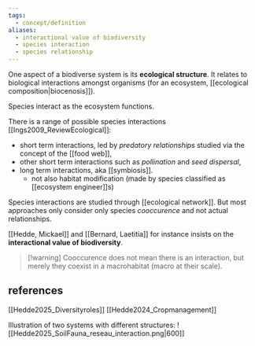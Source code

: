 ```yaml
---
tags:
  - concept/definition
aliases:
  - interactional value of biodiversity
  - species interaction
  - species relationship
---
```

One aspect of a biodiverse system is its **ecological structure**. It relates to biological interactions amongst organisms (for an ecosystem, [[ecological composition|biocenosis]]).

Species interact as the ecosystem functions.

There is a range of possible species interactions [[Ings2009_ReviewEcological]]:
- short term interactions, led by *predatory relationships* studied via the concept of the [[food web]],
- other short term interactions such as *pollination* and *seed dispersal*,
- long term interactions, aka [[symbiosis]].
	- not also habitat modification (made by species classified as [[ecosystem engineer]]s)

Species interactions are studied through [[ecological network]]. But most approaches only consider only species *cooccurence* and not actual relationships.

[[Hedde, Mickael]] and [[Bernard, Laetitia]] for instance insists on the **interactional value of biodiversity**.

>[!warning] Cooccurence does not mean there is an interaction, but merely they coexist in a macrohabitat (macro at their scale).

## references
[[Hedde2025_Diversityroles]]
[[Hedde2024_Cropmanagement]]

Illustration of two systems with different structures:
![[Hedde2025_SoilFauna_reseau_interaction.png|600]]
